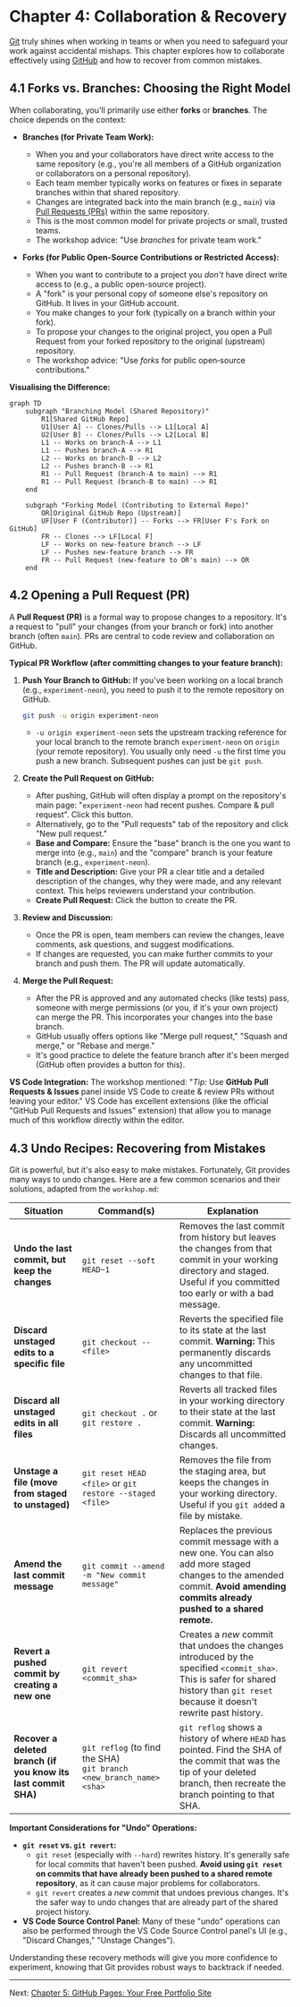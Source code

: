 # Chapter 4: Collaboration & Recovery

[Git](https://git-scm.com/) truly shines when working in teams or when you need to safeguard your work against accidental mishaps. This chapter explores how to collaborate effectively using [GitHub](https://github.com/) and how to recover from common mistakes.

## 4.1 Forks vs. Branches: Choosing the Right Model

When collaborating, you'll primarily use either **forks** or **branches**. The choice depends on the context:

*   **Branches (for Private Team Work):**
    *   When you and your collaborators have direct write access to the same repository (e.g., you're all members of a GitHub organization or collaborators on a personal repository).
    *   Each team member typically works on features or fixes in separate branches within that shared repository.
    *   Changes are integrated back into the main branch (e.g., `main`) via [Pull Requests (PRs)](./04_collaboration_recovery.md#42-opening-a-pull-request-pr) within the same repository.
    *   This is the most common model for private projects or small, trusted teams.
    *   The workshop advice: "Use *branches* for private team work."

*   **Forks (for Public Open-Source Contributions or Restricted Access):**
    *   When you want to contribute to a project you *don't* have direct write access to (e.g., a public open-source project).
    *   A "fork" is your personal copy of someone else's repository on GitHub. It lives in your GitHub account.
    *   You make changes to your fork (typically on a branch within your fork).
    *   To propose your changes to the original project, you open a Pull Request from your forked repository to the original (upstream) repository.
    *   The workshop advice: "Use *forks* for public open‑source contributions."

**Visualising the Difference:**

```mermaid
graph TD
    subgraph "Branching Model (Shared Repository)"
        R1[Shared GitHub Repo]
        U1[User A] -- Clones/Pulls --> L1[Local A]
        U2[User B] -- Clones/Pulls --> L2[Local B]
        L1 -- Works on branch-A --> L1
        L1 -- Pushes branch-A --> R1
        L2 -- Works on branch-B --> L2
        L2 -- Pushes branch-B --> R1
        R1 -- Pull Request (branch-A to main) --> R1
        R1 -- Pull Request (branch-B to main) --> R1
    end

    subgraph "Forking Model (Contributing to External Repo)"
        OR[Original GitHub Repo (Upstream)]
        UF[User F (Contributor)] -- Forks --> FR[User F's Fork on GitHub]
        FR -- Clones --> LF[Local F]
        LF -- Works on new-feature branch --> LF
        LF -- Pushes new-feature branch --> FR
        FR -- Pull Request (new-feature to OR's main) --> OR
    end
```

## 4.2 Opening a Pull Request (PR)

A **Pull Request (PR)** is a formal way to propose changes to a repository. It's a request to "pull" your changes (from your branch or fork) into another branch (often `main`). PRs are central to code review and collaboration on GitHub.

**Typical PR Workflow (after committing changes to your feature branch):**

1.  **Push Your Branch to GitHub:**
    If you've been working on a local branch (e.g., `experiment-neon`), you need to push it to the remote repository on GitHub.
    ```bash
    git push -u origin experiment-neon
    ```
    *   `-u origin experiment-neon` sets the upstream tracking reference for your local branch to the remote branch `experiment-neon` on `origin` (your remote repository). You usually only need `-u` the first time you push a new branch. Subsequent pushes can just be `git push`.

2.  **Create the Pull Request on GitHub:**
    *   After pushing, GitHub will often display a prompt on the repository's main page: "`experiment-neon` had recent pushes. Compare & pull request". Click this button.
    *   Alternatively, go to the "Pull requests" tab of the repository and click "New pull request."
    *   **Base and Compare:** Ensure the "base" branch is the one you want to merge into (e.g., `main`) and the "compare" branch is your feature branch (e.g., `experiment-neon`).
    *   **Title and Description:** Give your PR a clear title and a detailed description of the changes, why they were made, and any relevant context. This helps reviewers understand your contribution.
    *   **Create Pull Request:** Click the button to create the PR.

3.  **Review and Discussion:**
    *   Once the PR is open, team members can review the changes, leave comments, ask questions, and suggest modifications.
    *   If changes are requested, you can make further commits to your branch and push them. The PR will update automatically.

4.  **Merge the Pull Request:**
    *   After the PR is approved and any automated checks (like tests) pass, someone with merge permissions (or you, if it's your own project) can merge the PR. This incorporates your changes into the base branch.
    *   GitHub usually offers options like "Merge pull request," "Squash and merge," or "Rebase and merge."
    *   It's good practice to delete the feature branch after it's been merged (GitHub often provides a button for this).

**VS Code Integration:**
The workshop mentioned: "*Tip:* Use **GitHub Pull Requests & Issues** panel inside VS Code to create & review PRs without leaving your editor." VS Code has excellent extensions (like the official "GitHub Pull Requests and Issues" extension) that allow you to manage much of this workflow directly within the editor.

## 4.3 Undo Recipes: Recovering from Mistakes

Git is powerful, but it's also easy to make mistakes. Fortunately, Git provides many ways to undo changes. Here are a few common scenarios and their solutions, adapted from the `workshop.md`:

| Situation                                       | Command(s)                                                                 | Explanation                                                                                                                               |
| ----------------------------------------------- | -------------------------------------------------------------------------- | ----------------------------------------------------------------------------------------------------------------------------------------- |
| **Undo the last commit, but keep the changes**  | `git reset --soft HEAD~1`                                                  | Removes the last commit from history but leaves the changes from that commit in your working directory and staged. Useful if you committed too early or with a bad message. |
| **Discard unstaged edits to a specific file**   | `git checkout -- <file>`                                                   | Reverts the specified file to its state at the last commit. **Warning:** This permanently discards any uncommitted changes to that file. |
| **Discard all unstaged edits in all files**     | `git checkout .` or `git restore .`                                        | Reverts all tracked files in your working directory to their state at the last commit. **Warning:** Discards all uncommitted changes.     |
| **Unstage a file (move from staged to unstaged)** | `git reset HEAD <file>` or `git restore --staged <file>`                 | Removes the file from the staging area, but keeps the changes in your working directory. Useful if you `git add`ed a file by mistake. |
| **Amend the last commit message**               | `git commit --amend -m "New commit message"`                               | Replaces the previous commit message with a new one. You can also add more staged changes to the amended commit. **Avoid amending commits already pushed to a shared remote.** |
| **Revert a pushed commit by creating a new one**| `git revert <commit_sha>`                                                  | Creates a *new* commit that undoes the changes introduced by the specified `<commit_sha>`. This is safer for shared history than `git reset` because it doesn't rewrite past history. |
| **Recover a deleted branch (if you know its last commit SHA)** | `git reflog` (to find the SHA)<br>`git branch <new_branch_name> <sha>` | `git reflog` shows a history of where `HEAD` has pointed. Find the SHA of the commit that was the tip of your deleted branch, then recreate the branch pointing to that SHA. |

**Important Considerations for "Undo" Operations:**

*   **`git reset` vs. `git revert`:**
    *   `git reset` (especially with `--hard`) rewrites history. It's generally safe for local commits that haven't been pushed. **Avoid using `git reset` on commits that have already been pushed to a shared remote repository**, as it can cause major problems for collaborators.
    *   `git revert` creates a *new* commit that undoes previous changes. It's the safer way to undo changes that are already part of the shared project history.
*   **VS Code Source Control Panel:** Many of these "undo" operations can also be performed through the VS Code Source Control panel's UI (e.g., "Discard Changes," "Unstage Changes").

Understanding these recovery methods will give you more confidence to experiment, knowing that Git provides robust ways to backtrack if needed.

---

Next: [Chapter 5: GitHub Pages: Your Free Portfolio Site](./05_github_pages.md)